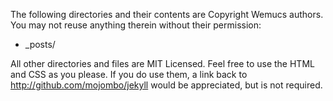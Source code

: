 The following directories and their contents are Copyright Wemucs authors. You may not reuse anything therein without their permission:

- _posts/

All other directories and files are MIT Licensed. Feel free to use the HTML and CSS as you please. If you do use them, a link back to http://github.com/mojombo/jekyll would be appreciated, but is not required.
